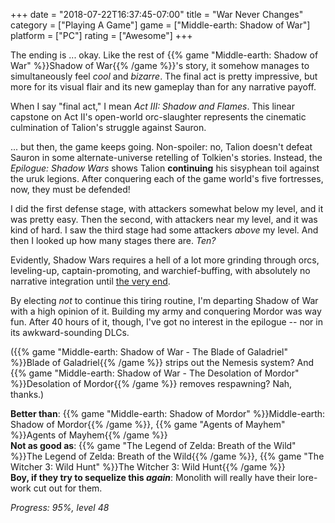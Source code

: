 +++
date = "2018-07-22T16:37:45-07:00"
title = "War Never Changes"
category = ["Playing A Game"]
game = ["Middle-earth: Shadow of War"]
platform = ["PC"]
rating = ["Awesome"]
+++

The ending is ... okay.  Like the rest of {{% game "Middle-earth: Shadow of War" %}}Shadow of War{{% /game %}}'s story, it somehow manages to simultaneously feel <i>cool</i> and <i>bizarre</i>.  The final act is pretty impressive, but more for its visual flair and its new gameplay than for any narrative payoff.

When I say "final act," I mean <i>Act III: Shadow and Flames</i>.  This linear capstone on Act II's open-world orc-slaughter represents the cinematic culmination of Talion's struggle against Sauron.

... but then, the game keeps going.  Non-spoiler: no, Talion doesn't defeat Sauron in some alternate-universe retelling of Tolkien's stories.  Instead, the <i>Epilogue: Shadow Wars</i> shows Talion <b>continuing</b> his sisyphean toil against the uruk legions.  After conquering each of the game world's five fortresses, now, they must be defended!

I did the first defense stage, with attackers somewhat below my level, and it was pretty easy.  Then the second, with attackers near my level, and it was kind of hard.  I saw the third stage had some attackers <i>above</i> my level.  And then I looked up how many stages there are.  <i>Ten?</i>

Evidently, Shadow Wars requires a hell of a lot more grinding through orcs, leveling-up, captain-promoting, and warchief-buffing, with absolutely no narrative integration until <a href="https://www.youtube.com/watch?v=nZrvUhstlMQ">the very end</a>.

By electing <i>not</i> to continue this tiring routine, I'm departing Shadow of War with a high opinion of it.  Building my army and conquering Mordor was way fun.  After 40 hours of it, though, I've got no interest in the epilogue -- nor in its awkward-sounding DLCs.

({{% game "Middle-earth: Shadow of War - The Blade of Galadriel" %}}Blade of Galadriel{{% /game %}} strips out the Nemesis system?  And {{% game "Middle-earth: Shadow of War - The Desolation of Mordor" %}}Desolation of Mordor{{% /game %}} removes respawning?  Nah, thanks.)

<b>Better than</b>: {{% game "Middle-earth: Shadow of Mordor" %}}Middle-earth: Shadow of Mordor{{% /game %}}, {{% game "Agents of Mayhem" %}}Agents of Mayhem{{% /game %}}  
<b>Not as good as</b>: {{% game "The Legend of Zelda: Breath of the Wild" %}}The Legend of Zelda: Breath of the Wild{{% /game %}}, {{% game "The Witcher 3: Wild Hunt" %}}The Witcher 3: Wild Hunt{{% /game %}}  
<b>Boy, if they try to sequelize this <i>again</i></b>: Monolith will really have their lore-work cut out for them.

<i>Progress: 95%, level 48</i>
